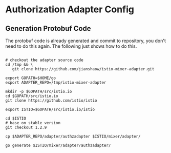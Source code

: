 # Authorization Adapter Config

## Generation Protobuf Code

The protobuf code is already generated and commit to repository, you don't need to do this again. The following just shows how to do this.

~~~ shell

# checkout the adapter source code
cd /tmp && \
   git clone https://github.com/jianshaow/istio-mixer-adapter.git

export GOPATH=$HOME/go
export ADAPTER_REPO=/tmp/istio-mixer-adapter

mkdir -p $GOPATH/src/istio.io
cd $GOPATH/src/istio.io
git clone https://github.com/istio/istio

export ISTIO=$GOPATH/src/istio.io/istio

cd $ISTIO
# base on stable version
git checkout 1.2.9

cp $ADAPTER_REPO/adapter/authzadapter $ISTIO/mixer/adapter/

go generate $ISTIO/mixer/adapter/authzadapter/

~~~
